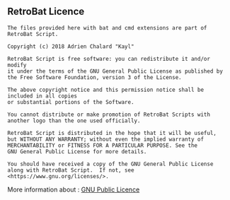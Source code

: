 ## RetroBat Licence

    The files provided here with bat and cmd extensions are part of RetroBat Script.

    Copyright (c) 2018 Adrien Chalard "Kayl"

    RetroBat Script is free software: you can redistribute it and/or modify
    it under the terms of the GNU General Public License as published by
    the Free Software Foundation, version 3 of the License.
	
    The above copyright notice and this permission notice shall be included in all copies
    or substantial portions of the Software.

    You cannot distribute or make promotion of RetroBat Scripts with another logo than the one used officially.  
    
    RetroBat Script is distributed in the hope that it will be useful,
    but WITHOUT ANY WARRANTY; without even the implied warranty of
    MERCHANTABILITY or FITNESS FOR A PARTICULAR PURPOSE. See the
    GNU General Public License for more details.

    You should have received a copy of the GNU General Public License
    along with RetroBat Script.  If not, see <https://www.gnu.org/licenses/>.

More information about : [GNU Public Licence](http://www.gnu.org/licenses/gpl-3.0.en.html)

